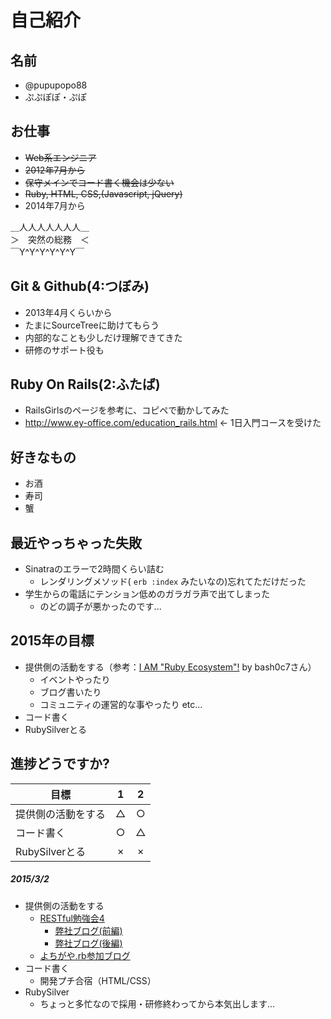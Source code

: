 # 自己紹介

## 名前
 * @pupupopo88
 * ぷぷぽぽ・ぷぽ

## お仕事
 * ~~Web系エンジニア~~
 * ~~2012年7月から~~
 * ~~保守メインでコード書く機会は少ない~~
 * ~~Ruby, HTML, CSS,(Javascript, jQuery)~~
 * 2014年7月から

 ＿人人人人人人人＿  
 ＞　突然の総務　＜  
 ￣Y^Y^Y^Y^Y^Y￣  

## Git & Github(4:つぼみ)
 * 2013年4月くらいから
 * たまにSourceTreeに助けてもらう
 * 内部的なことも少しだけ理解できてきた
 * 研修のサポート役も

## Ruby On Rails(2:ふたば)
 * RailsGirlsのページを参考に、コピペで動かしてみた
 * http://www.ey-office.com/education_rails.html ← 1日入門コースを受けた

## 好きなもの
 * お酒
 * 寿司
 * 蟹

## 最近やっちゃった失敗
 * Sinatraのエラーで2時間くらい詰む
   * レンダリングメソッド( `erb :index` みたいなの)忘れてただけだった
 * 学生からの電話にテンション低めのガラガラ声で出てしまった
   * のどの調子が悪かったのです...

## 2015年の目標
 * 提供側の活動をする（参考：[I AM "Ruby Ecosystem"!](https://speakerdeck.com/bash0c7/i-am-ruby-ecosystem) by bash0c7さん）
    * イベントやったり
    * ブログ書いたり
    * コミュニティの運営的な事やったり etc...
 * コード書く
 * RubySilverとる

## 進捗どうですか?

|          目標          | 1 | 2 |
| --------------------- |:---:|:---:|
| 提供側の活動をする | △ | ○ |
| コード書く | ○ | △ |
| RubySilverとる | × | × |

##### 2015/3/2
* 提供側の活動をする
  * [RESTful勉強会4](http://rubychildren.doorkeeper.jp/events/20247)
    * [弊社ブログ(前編)](http://blog.val.co.jp/2015/02/restful-4th.html)
    * [弊社ブログ(後編)](http://blog.val.co.jp/2015/02/restful-4th2.html)
  * [よちがや.rb参加ブログ](http://pupupopo88.hatenablog.com/entry/2015/02/21/093304)
* コード書く
  * 開発プチ合宿（HTML/CSS）
* RubySilver
  * ちょっと多忙なので採用・研修終わってから本気出します...
